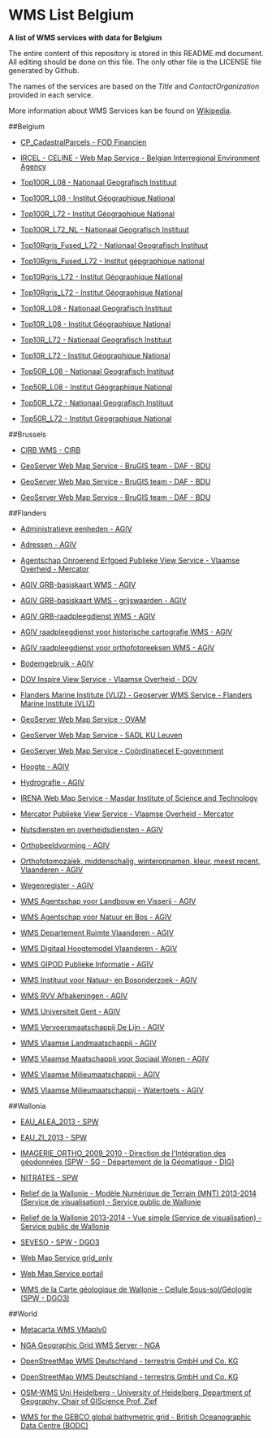 # WMS List Belgium
**A list of WMS services with data for Belgium**

The entire content of this repository is stored in this README.md document. All editing should be done on this file. The only other file is the LICENSE file generated by Github.

The names of the services are based on the *Title* and *ContactOrganization* provided in each service. 

More information about WMS Services kan be found on [Wikipedia](https://en.wikipedia.org/wiki/Web_Map_Service).

##Belgium

* [CP_CadastralParcels - FOD Financien](http://ccff02.minfin.fgov.be/cadgisWMS/CP_CadastralParcels/MapServer/WMSServer)

* [IRCEL - CELINE - Web Map Service - Belgian Interregional Environment Agency](http://geoserver.irceline.be/geoserver/ows)

* [Top100R_L08 - Nationaal Geografisch Instituut](http://www.ngi.be/testbed/wms/top100r_l08_nl)

* [Top100R_L08 - Institut Géographique National](http://www.ngi.be/testbed/wms/top100r_l08_fr)

* [Top100R_L72 - Institut Géographique National](http://www.ngi.be/testbed/wms/top100r_l72_fr)

* [Top100R_L72_NL - Nationaal Geografisch Instituut](http://www.ngi.be/testbed/wms/top100r_l72_nl)

* [Top10Rgris_Fused_L72 - Nationaal Geografisch Instituut](http://www.ngi.be/testbed/wms/top10rgris_fused_l72_nl)

* [Top10Rgris_Fused_L72 - Institut gépgraphique national](http://www.ngi.be/testbed/wms/top10rgris_fused_l72_fr)

* [Top10Rgris_L72 - Institut Géographique National](http://www.ngi.be/testbed/wms/top10rgris_l72_nl)

* [Top10Rgris_L72 - Institut Géographique National](http://www.ngi.be/testbed/wms/top10rgris_l72_fr)

* [Top10R_L08 - Nationaal Geografisch Instituut](http://www.ngi.be/testbed/wms/top10r_l08_nl)

* [Top10R_L08 - Institut Géographique National](http://www.ngi.be/testbed/wms/top10r_l08_fr)

* [Top10R_L72 - Nationaal Geografisch Instituut](http://www.ngi.be/testbed/wms/top10r_l72_nl)

* [Top10R_L72 - Institut Géographique National](http://www.ngi.be/testbed/wms/top10r_l72_fr)

* [Top50R_L08 - Nationaal Geografisch Instituut](http://www.ngi.be/testbed/wms/top50r_l08_nl)

* [Top50R_L08 - Institut Géographique National](http://www.ngi.be/testbed/wms/top50r_l08_fr)

* [Top50R_L72 - Nationaal Geografisch Instituut](http://www.ngi.be/testbed/wms/top50r_l72_nl)

* [Top50R_L72 - Institut Géographique National](http://www.ngi.be/testbed/wms/top50r_l72_fr)



##Brussels

* [CIRB WMS - CIRB](http://geoserver.gis.irisnet.be/urbis/wms)

* [GeoServer Web Map Service - BruGIS team - DAF - BDU](http://ws.brugis.irisnet.be/geoserver/INSPIRENL/ows)

* [GeoServer Web Map Service - BruGIS team - DAF - BDU](http://ws.brugis.irisnet.be/geoserver/INSPIREEN/ows)

* [GeoServer Web Map Service - BruGIS team - DAF - BDU](http://ws.brugis.irisnet.be/geoserver/INSPIREFR/ows)



##Flanders

* [Administratieve eenheden - AGIV](http://geo.agiv.be/inspire/wms/Administratieve_Eenheden)

* [Adressen - AGIV](http://geo.agiv.be/inspire/wms/adressen)

* [Agentschap Onroerend Erfgoed Publieke View Service - Vlaamse Overheid - Mercator](https://geo.onroerenderfgoed.be/geoserver/ows)

* [AGIV GRB-basiskaart WMS - AGIV](http://grb.agiv.be/geodiensten/raadpleegdiensten/GRB-basiskaart/wms)

* [AGIV GRB-basiskaart WMS - grijswaarden - AGIV](http://grb.agiv.be/geodiensten/raadpleegdiensten/GRB-basiskaart/wmsgr)

* [AGIV GRB-raadpleegdienst WMS - AGIV](http://grb.agiv.be/geodiensten/raadpleegdiensten/GRB/wms)

* [AGIV raadpleegdienst voor historische cartografie WMS - AGIV](http://geo.api.agiv.be/geodiensten/raadpleegdiensten/histcart/wms)

* [AGIV raadpleegdienst voor orthofotoreeksen WMS - AGIV](http://grb.agiv.be/geodiensten/raadpleegdiensten/orthofoto/wms)

* [Bodemgebruik - AGIV](http://wms.agiv.be/inspire/wms/bodemgebruik)

* [DOV Inspire View Service - Vlaamse Overheid - DOV](http://www.dov.vlaanderen.be/geoserver/wms)

* [Flanders Marine Institute (VLIZ) - Geoserver WMS Service - Flanders Marine Institute (VLIZ)](http://geo.vliz.be/geoserver/Emodnet/ows)

* [GeoServer Web Map Service - OVAM](http://services.ovam.be/geoserver/wms)

* [GeoServer Web Map Service - SADL KU Leuven](http://www.ruimtemonitor.be/geoserver/wms)

* [GeoServer Web Map Service - Coördinatiecel E-government](http://ogc.magdageo.vlaanderen.be/magdageo/wms)

* [Hoogte - AGIV](http://geo.agiv.be/inspire/wms/Hoogte)

* [Hydrografie - AGIV](http://geo.agiv.be/inspire/wms/hydrografie)

* [IRENA Web Map Service - Masdar Institute of Science and Technology](http://irena.masdar.ac.ae:8080/geoserver/belgium/ows)

* [Mercator Publieke View Service - Vlaamse Overheid - Mercator](https://www.mercator.vlaanderen.be/raadpleegdienstenmercatorpubliek/wms)

* [Nutsdiensten en overheidsdiensten - AGIV](http://geo.agiv.be/inspire/wms/Nutsdiensten_en_Overheidsdiensten)

* [Orthobeeldvorming - AGIV](http://wms.agiv.be/inspire/wms/orthobeeldvorming)

* [Orthofotomozaïek, middenschalig, winteropnamen, kleur, meest recent, Vlaanderen - AGIV](http://wms.agiv.be/ogc/wms/omkl)

* [Wegenregister - AGIV](http://geo.agiv.be/ogc/wms/wegenregister)

* [WMS Agentschap voor Landbouw en Visserij - AGIV](http://geo.agiv.be/ogc/wms/product/ALV)

* [WMS Agentschap voor Natuur en Bos - AGIV](http://geo.agiv.be/ogc/wms/product/ANB)

* [WMS Departement Ruimte Vlaanderen - AGIV](http://geo.agiv.be/ogc/wms/product/DeptRWO)

* [WMS Digitaal Hoogtemodel Vlaanderen - AGIV](http://geo.agiv.be/ogc/wms/product/DHMV)

* [WMS GIPOD Publieke Informatie - AGIV](http://geo.agiv.be/ogc/wms/gipodpubliek)

* [WMS Instituut voor Natuur- en Bosonderzoek - AGIV](http://geo.agiv.be/ogc/wms/product/INBO)

* [WMS RVV Afbakeningen - AGIV](http://geo.agiv.be/ogc/wms/product/RVVAfbak)

* [WMS Universiteit Gent - AGIV](http://geo.agiv.be/ogc/wms/product/UGent)

* [WMS Vervoersmaatschappij De Lijn - AGIV](http://geo.agiv.be/ogc/wms/product/DeLijn)

* [WMS Vlaamse Landmaatschappij - AGIV](http://geo.agiv.be/ogc/wms/product/VLM)

* [WMS Vlaamse Maatschappij voor Sociaal Wonen - AGIV](http://geo.agiv.be/ogc/wms/product/VMSW)

* [WMS Vlaamse Milieumaatschappij - AGIV](http://geo.agiv.be/ogc/wms/product/VMM)

* [WMS Vlaamse Milieumaatschappij - Watertoets - AGIV](http://geo.agiv.be/ogc/wms/product/VMMWatertoets)



##Wallonia

* [EAU_ALEA_2013 - SPW](http://geoservices.wallonie.be/arcgis/services/EAU/ALEA_2013/MapServer/WMSServer)

* [EAU_ZI_2013 - SPW](http://geoservices.wallonie.be/arcgis/services/EAU/ZI_2013/MapServer/WMSServer)

* [IMAGERIE_ORTHO_2009_2010 - Direction de l'Intégration des géodonnées (SPW - SG - Département de la Géomatique - DIG) ](http://geoservices.wallonie.be/arcgis/services/IMAGERIE/ORTHO_2009_2010/MapServer/WMSServer)

* [NITRATES - SPW](http://geoservices.wallonie.be/arcgis/services/EAU/NITRATES/MapServer/WMSServer)

* [Relief de la Wallonie - Modèle Numérique de Terrain (MNT) 2013-2014 (Service de visualisation) - Service public de Wallonie](http://geoservices.wallonie.be/arcgis/services/RELIEF/WALLONIE_MNT_2013_2014/MapServer/WMSServer)

* [Relief de la Wallonie 2013-2014 - Vue simple (Service de visualisation) - Service public de Wallonie](http://geoservices.wallonie.be/arcgis/services/RELIEF/WALLONIE_2013_2014_VUE_SIMPLE/MapServer/WMSServer)

* [SEVESO - SPW - DGO3](http://geoservices.wallonie.be/arcgis/services/INDUSTRIES_SERVICES/SEVESO/MapServer/WMSServer)

* [Web Map Service grid_only](http://cartopro1.wallonie.be/WMS/com.esri.wms.Esrimap/grid_only)

* [Web Map Service portail](http://cartopro1.wallonie.be/WMS/com.esri.wms.Esrimap/portail)

* [WMS de la Carte géologique de Wallonie - Cellule Sous-sol/Géologie (SPW - DGO3)](http://geoservices.wallonie.be/arcgis/services/SOL_SOUS_SOL/CARTE_GEOLOGIQUE_SIMPLE/MapServer/WMSServer)



##World

* [Metacarta WMS VMaplv0](http://vmap0.tiles.osgeo.org/wms/vmap0)

* [NGA Geographic Grid WMS Server - NGA](http://geonames.nga.mil/grids/request.asp)

* [OpenStreetMap WMS Deutschland - terrestris GmbH und Co. KG](http://ows.terrestris.de/osm-gray/service)

* [OpenStreetMap WMS Deutschland - terrestris GmbH und Co. KG](http://ows.terrestris.de/osm/service)

* [OSM-WMS Uni Heidelberg - University of Heidelberg, Department of Geography, Chair of GIScience Prof. Zipf](http://129.206.228.72/cached/hillshade)

* [WMS for the GEBCO global bathymetric grid - British Oceanographic Data Centre (BODC)](http://www.gebco.net/data_and_products/gebco_web_services/web_map_service/mapserv)
